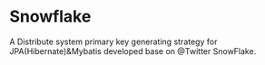 # Snowflake
A Distribute system primary key generating strategy for JPA(Hibernate)&amp;Mybatis developed base on @Twitter SnowFlake.
